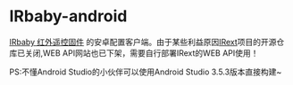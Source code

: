# IRbaby-android

[IRbaby 红外遥控固件](https://github.com/Caffreyfans/IRbaby) 的安卓配置客户端。由于某些利益原因[IRext](https://site.irext.net/doc/)项目的开源仓库已关闭,WEB API网站也已下架，需要自行部署IRext的WEB API使用！

PS:不懂Android Studio的小伙伴可以使用Android Studio 3.5.3版本直接构建~
